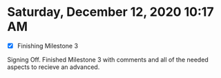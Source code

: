 # Saturday, December 12, 2020 10:17 AM
- [x] Finishing Milestone 3

Signing Off. Finished Milestone 3 with comments and all of the needed aspects to recieve an advanced. 